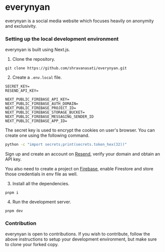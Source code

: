 # everynyan

everynyan is a social media website which focuses heavily on anonymity and exclusivity.

### Setting up the local development environment

everynyan is built using Next.js.

1. Clone the repository.

```
git clone https://github.com/shravanasati/everynyan.git
```
2. Create a `.env.local` file.

```
SECRET_KEY=
RESEND_API_KEY=

NEXT_PUBLIC_FIREBASE_API_KEY=
NEXT_PUBLIC_FIREBASE_AUTH_DOMAIN=
NEXT_PUBLIC_FIREBASE_PROJECT_ID=
NEXT_PUBLIC_FIREBASE_STORAGE_BUCKET=
NEXT_PUBLIC_FIREBASE_MESSAGING_SENDER_ID
NEXT_PUBLIC_FIREBASE_APP_ID=
```

The secret key is used to encrypt the cookies on user's browser. You can create one using the following command.

```sh
python -c "import secrets;print(secrets.token_hex(32))"
```

Sign up and create an account on [Resend](https://resend.com), verify your domain and obtain an API key.

You also need to create a project on [Firebase](https://console.firebase.google.com), enable Firestore and store those credentials in env file as well.


3. Install all the dependencies.

```
pnpm i
```

4. Run the development server.

```
pnpm dev
```


### Contribution

everynyan is open to contributions. If you wish to contribute, follow the above instructions to setup your development environment, but make sure to clone your forked copy.
